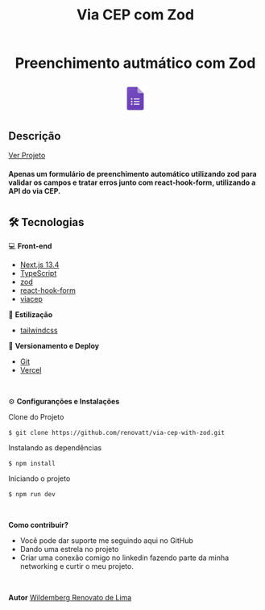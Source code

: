 #

<div align='center'>
<h1>Via CEP com Zod<br> <br>
<p>Preenchimento autmático com Zod</p>
<img src="./public/logo.png" width="50px"></h1>
</div>

## Descrição

[Ver Projeto](https://form-with-zod.vercel.app/)

#### Apenas um formulário de preenchimento automático utilizando zod para validar os campos e tratar erros junto com react-hook-form, utilizando a API do via CEP.

#


<!-- ![screens](./public/screen.png)

#

## _Layout Mobile_

![Mobile 1](./public/mobile-1.png)
![Mobile 2](./public/mobile-2.png)
![Mobile 3](./public/mobile-3.png)

#

## _Layout Web_


![Web 1](./public/web-1.png)
#
![Web 2](./public/web-2.png)
#
![Web 3](./public/web-3.png)
# -->

## 🛠️ Tecnologias

💻 **Front-end**
- [Next.js 13.4](https://nextjs.org)
- [TypeScript](https://www.typescriptlang.org)
- [zod](https://zod.dev/)
- [react-hook-form](https://react-hook-form.com/)
- [viacep](https://viacep.com.br/)

🎨 **Estilização**
- [tailwindcss](https://tailwindcss.com/docs/installation)

🔋 **Versionamento e Deploy**
- [Git](https://git-scm.com)
- [Vercel](https://vercel.com/)

<br>

⚙️ **Configuranções e Instalações**

Clone do Projeto

    $ git clone https://github.com/renovatt/via-cep-with-zod.git

Instalando as dependências

    $ npm install

Iniciando o projeto

    $ npm run dev

<br>

**Como contribuir?**

- Você pode dar suporte me seguindo aqui no GitHub
- Dando uma estrela no projeto
- Criar uma conexão comigo no linkedin fazendo parte da minha networking e curtir o meu projeto.

<br>

**Autor**
[Wildemberg Renovato de Lima](https://www.linkedin.com/in/renovatt/)